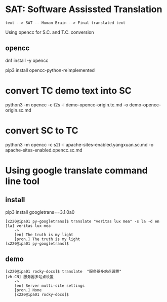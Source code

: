 # SAT: Software Assissted Translation

```
text --> SAT -- Human Brain --> Final translated text
```

Using opencc for S.C. and T.C. conversion

## opencc

dnf install -y opencc

pip3  install opencc-python-reimplemented

# convert TC demo text into SC
 python3 -m opencc -c t2s -i demo-opencc-origin.tc.md -o demo-opencc-origin.sc.md

# convert SC to TC
 python3 -m opencc -c s2t -i apache-sites-enabled.yangxuan.sc.md -o apache-sites-enabled.opencc.sc.md

# Using google translate command line tool

## install
pip3 install googletrans==3.1.0a0

```
[x220@ipa01 py-googletrans]$ translate "veritas lux mea" -s la -d en
[la] veritas lux mea
    ->
    [en] The truth is my light
    [pron.] The truth is my light
[x220@ipa01 py-googletrans]$
```

## demo

```
[x220@ipa01 rocky-docs]$ translate  "服务器多站点设置"
[zh-CN] 服务器多站点设置
    ->
    [en] Server multi-site settings
    [pron.] None
    [x220@ipa01 rocky-docs]$
```    


